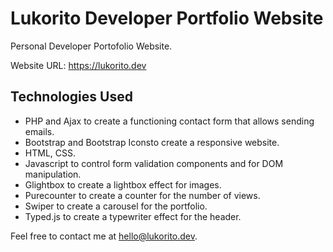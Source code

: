 # Lukorito Developer Portfolio Website

Personal Developer Portofolio Website.

Website URL: <https://lukorito.dev>

## Technologies Used

- PHP and Ajax to create a functioning contact form that allows sending emails.
- Bootstrap and Bootstrap Iconsto create a responsive website.
- HTML, CSS.
- Javascript to control form validation components and for DOM manipulation.
- Glightbox to create a lightbox effect for images.
- Purecounter to create a counter for the number of views.
- Swiper to create a carousel for the portfolio.
- Typed.js to create a typewriter effect for the header.

Feel free to contact me at <hello@lukorito.dev>.
